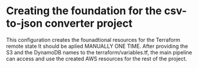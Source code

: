 # Creating the foundation for the csv-to-json converter project

This configuration creates the founadtional resources for the Terraform remote state 
It should be aplied MANUALLY ONE TIME. After providing the S3 and the DynamoDB names to the terraform/variables.tf, the main pipeline can access and use the created AWS resources for the rest of the project.